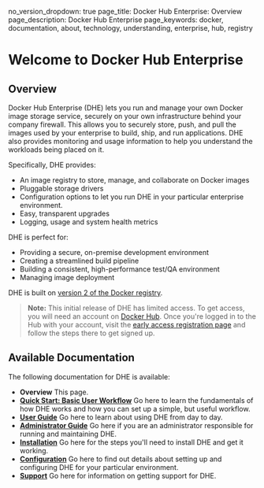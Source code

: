 no_version_dropdown: true
page_title: Docker Hub Enterprise: Overview
page_description: Docker Hub Enterprise
page_keywords: docker, documentation, about, technology, understanding, enterprise, hub, registry

# Welcome to Docker Hub Enterprise

## Overview

Docker Hub Enterprise (DHE) lets you run and manage your own Docker image
storage service, securely on your own infrastructure behind your company
firewall. This allows you to securely store, push, and pull the images used by
your enterprise to build, ship, and run applications. DHE also provides
monitoring and usage information to help you understand the workloads being
placed on it.

Specifically, DHE provides:

* An image registry to store, manage, and collaborate on Docker images
* Pluggable storage drivers
* Configuration options to let you run DHE in your particular enterprise
environment.
* Easy, transparent upgrades
* Logging, usage and system health metrics

DHE is perfect for:

* Providing a secure, on-premise development environment
* Creating a streamlined build pipeline
* Building a consistent, high-performance test/QA environment
* Managing image deployment

DHE is built on [version 2 of the Docker registry](https://github.com/docker/distribution).

> **Note:** This initial release of DHE has limited access. To get access,
> you will need an account on [Docker Hub](https://hub.docker.com/). Once you're
> logged in to the Hub with your account, visit the
> [early access registration page](https://registry.hub.docker.com/earlyaccess/)
> and follow the steps there to get signed up.

## Available Documentation

The following documentation for DHE is available:

* **Overview** This page.
* [**Quick Start: Basic User Workflow**](./quick-start.md) Go here to learn the
fundamentals of how DHE works and how you can set up a simple, but useful
workflow.
* [**User Guide**](./userguide.md) Go here to learn about using DHE from day to
day.
* [**Administrator Guide**](./adminguide.md) Go here if you are an administrator
responsible for running and maintaining DHE.
* [**Installation**](install.md) Go here for the steps you'll need to install
DHE and get it working.
* [**Configuration**](./configuration.md) Go here to find out details about
setting up and configuring DHE for your particular environment.
* [**Support**](./support.md) Go here for information on getting support for
DHE.

